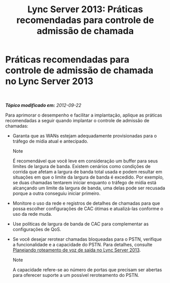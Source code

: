 ﻿---
title: 'Lync Server 2013: Práticas recomendadas para controle de admissão de chamada'
TOCTitle: Práticas recomendadas para controle de admissão de chamada
ms:assetid: 97173cca-8175-4ae2-a247-eb7ef809da93
ms:mtpsurl: https://technet.microsoft.com/pt-br/library/Gg398770(v=OCS.15)
ms:contentKeyID: 49307528
ms.date: 05/19/2016
mtps_version: v=OCS.15
ms.translationtype: HT
---

# Práticas recomendadas para controle de admissão de chamada no Lync Server 2013

 

_**Tópico modificado em:** 2012-09-22_

Para aprimorar o desempenho e facilitar a implantação, aplique as práticas recomendadas a seguir quando implantar o controle de admissão de chamadas:

  - Garanta que as WANs estejam adequadamente provisionadas para o tráfego de mídia atual e antecipado.
    
    > [!note]  
    > É recomendável que você leve em consideração um buffer para seus limites de largura de banda. Existem cenários como condições de corrida que afetam a largura de banda total usada e podem resultar em situações em que o limite da largura de banda é excedido. Por exemplo, se duas chamadas tentarem iniciar enquanto o tráfego de mídia está alcançando um limite da largura de banda, uma delas pode ser recusada porque a outra conseguiu iniciar primeiro.

  - Monitore o uso da rede e registros de detalhes de chamadas para que possa escolher configurações de CAC ótimas e atualizá-las conforme o uso da rede muda.

  - Use políticas de largura de banda de CAC para complementar as configurações de QoS.

  - Se você desejar rerotear chamadas bloqueadas para o PSTN, verifique a funcionalidade e a capacidade do PSTN. Para detalhes, consulte [Planejando roteamento de voz de saída no Lync Server 2013](lync-server-2013-planning-outbound-voice-routing.md).
    
    > [!note]  
    > A capacidade refere-se ao número de portas que precisam ser abertas para oferecer suporte a um possível reroteamento do PSTN.
